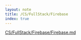 ```yaml
---
layout: note
title: /CS/FullStack/Firebase
index: true
---
```


  <a href='/notes/CS/FullStack/Firebase/Firebase.html'>CS/FullStack/Firebase/Firebase.md</a>

